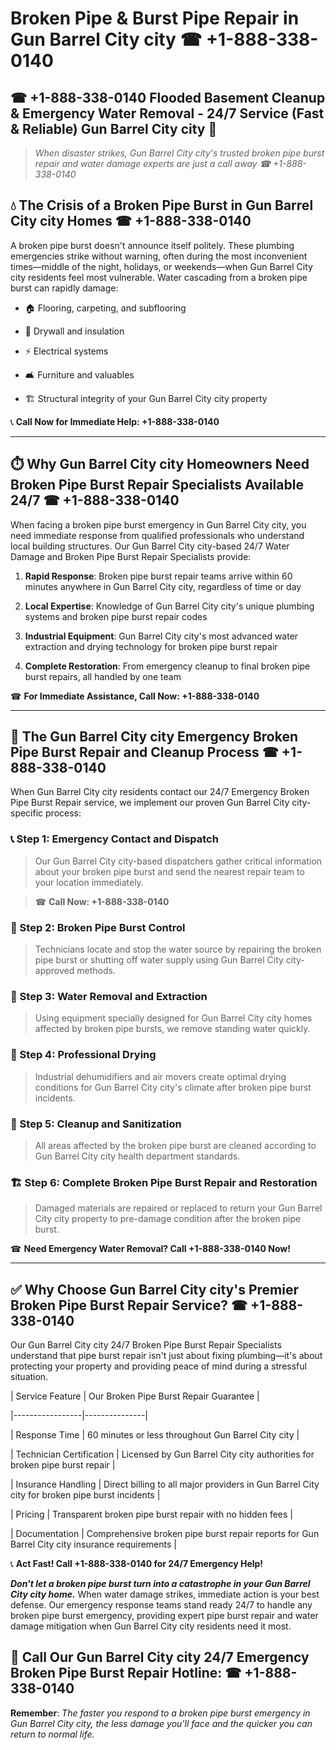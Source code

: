 # Broken Pipe & Burst Pipe Repair in Gun Barrel City city ☎ +1-888-338-0140  
## ☎ +1-888-338-0140 Flooded Basement Cleanup & Emergency Water Removal - 24/7 Service (Fast & Reliable) Gun Barrel City city 🚨  

> *When disaster strikes, Gun Barrel City city's trusted broken pipe burst repair and water damage experts are just a call away ☎ +1-888-338-0140*  

## 💧 The Crisis of a Broken Pipe Burst in Gun Barrel City city Homes ☎ +1-888-338-0140  

A broken pipe burst doesn't announce itself politely. These plumbing emergencies strike without warning, often during the most inconvenient times—middle of the night, holidays, or weekends—when Gun Barrel City city residents feel most vulnerable. Water cascading from a broken pipe burst can rapidly damage:  

* 🏠 Flooring, carpeting, and subflooring  
* 🧱 Drywall and insulation  
* ⚡ Electrical systems  
* 🛋️ Furniture and valuables  
* 🏗️ Structural integrity of your Gun Barrel City city property  

📞 **Call Now for Immediate Help: +1-888-338-0140**  

---  

## ⏱️ Why Gun Barrel City city Homeowners Need Broken Pipe Burst Repair Specialists Available 24/7 ☎ +1-888-338-0140  

When facing a broken pipe burst emergency in Gun Barrel City city, you need immediate response from qualified professionals who understand local building structures. Our Gun Barrel City city-based 24/7 Water Damage and Broken Pipe Burst Repair Specialists provide:  

1. **Rapid Response**: Broken pipe burst repair teams arrive within 60 minutes anywhere in Gun Barrel City city, regardless of time or day  
2. **Local Expertise**: Knowledge of Gun Barrel City city's unique plumbing systems and broken pipe burst repair codes  
3. **Industrial Equipment**: Gun Barrel City city's most advanced water extraction and drying technology for broken pipe burst repair  
4. **Complete Restoration**: From emergency cleanup to final broken pipe burst repairs, all handled by one team  

☎ **For Immediate Assistance, Call Now: +1-888-338-0140**  

---  

## 🔧 The Gun Barrel City city Emergency Broken Pipe Burst Repair and Cleanup Process ☎ +1-888-338-0140  

When Gun Barrel City city residents contact our 24/7 Emergency Broken Pipe Burst Repair service, we implement our proven Gun Barrel City city-specific process:  

### 📞 Step 1: Emergency Contact and Dispatch  
> Our Gun Barrel City city-based dispatchers gather critical information about your broken pipe burst and send the nearest repair team to your location immediately.  
> ☎ **Call Now: +1-888-338-0140**  

### 🚿 Step 2: Broken Pipe Burst Control  
> Technicians locate and stop the water source by repairing the broken pipe burst or shutting off water supply using Gun Barrel City city-approved methods.  

### 🌊 Step 3: Water Removal and Extraction  
> Using equipment specially designed for Gun Barrel City city homes affected by broken pipe bursts, we remove standing water quickly.  

### 💨 Step 4: Professional Drying  
> Industrial dehumidifiers and air movers create optimal drying conditions for Gun Barrel City city's climate after broken pipe burst incidents.  

### 🧼 Step 5: Cleanup and Sanitization  
> All areas affected by the broken pipe burst are cleaned according to Gun Barrel City city health department standards.  

### 🏗️ Step 6: Complete Broken Pipe Burst Repair and Restoration  
> Damaged materials are repaired or replaced to return your Gun Barrel City city property to pre-damage condition after the broken pipe burst.  

☎ **Need Emergency Water Removal? Call +1-888-338-0140 Now!**  

---  

## ✅ Why Choose Gun Barrel City city's Premier Broken Pipe Burst Repair Service? ☎ +1-888-338-0140  

Our Gun Barrel City city 24/7 Broken Pipe Burst Repair Specialists understand that pipe burst repair isn't just about fixing plumbing—it's about protecting your property and providing peace of mind during a stressful situation.  

| Service Feature | Our Broken Pipe Burst Repair Guarantee |  
|-----------------|---------------|  
| Response Time | 60 minutes or less throughout Gun Barrel City city |  
| Technician Certification | Licensed by Gun Barrel City city authorities for broken pipe burst repair |  
| Insurance Handling | Direct billing to all major providers in Gun Barrel City city for broken pipe burst incidents |  
| Pricing | Transparent broken pipe burst repair with no hidden fees |  
| Documentation | Comprehensive broken pipe burst repair reports for Gun Barrel City city insurance requirements |  

📞 **Act Fast! Call +1-888-338-0140 for 24/7 Emergency Help!**  

***Don't let a broken pipe burst turn into a catastrophe in your Gun Barrel City city home.*** When water damage strikes, immediate action is your best defense. Our emergency response teams stand ready 24/7 to handle any broken pipe burst emergency, providing expert pipe burst repair and water damage mitigation when Gun Barrel City city residents need it most.  

## 📱 Call Our Gun Barrel City city 24/7 Emergency Broken Pipe Burst Repair Hotline: ☎ +1-888-338-0140  

**Remember**: *The faster you respond to a broken pipe burst emergency in Gun Barrel City city, the less damage you'll face and the quicker you can return to normal life.*